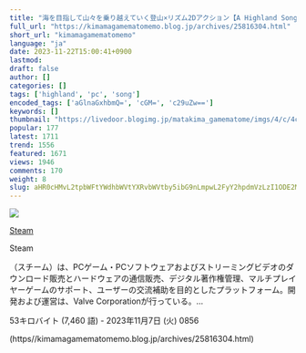 ```yaml
---
title: "海を目指して山々を乗り越えていく登山×リズム2Dアクション【A Highland Song】PC向けに12"
full_url: "https://kimamagamematomemo.blog.jp/archives/25816304.html"
short_url: "kimamagamematomemo"
language: "ja"
date: 2023-11-22T15:00:41+0900
lastmod: 
draft: false
author: []
categories: []
tags: ['highland', 'pc', 'song']
encoded_tags: ['aGlnaGxhbmQ=', 'cGM=', 'c29uZw==']
keywords: []
thumbnail: "https://livedoor.blogimg.jp/matakima_gamematome/imgs/4/c/4c5f3fe4-s.jpg"
popular: 177
latest: 1711
trend: 1556
featured: 1671
views: 1946
comments: 170
weight: 8
slug: aHR0cHMvL2tpbWFtYWdhbWVtYXRvbWVtby5ibG9nLmpwL2FyY2hpdmVzLzI1ODE2MzA0Lmh0bWw=
---
```


![](https://livedoor.blogimg.jp/matakima_gamematome/imgs/4/c/4c5f3fe4-s.jpg)

<div><a target='_blank' href='https//ja.wikipedia.org/wiki/Steam' title='Steam'><p>Steam</p></a> <p class='searchresult'><p>Steam</p>（スチーム）は、PCゲーム・PCソフトウェアおよびストリーミングビデオのダウンロード販売とハードウェアの通信販売、デジタル著作権管理、マルチプレイヤーゲームのサポート、ユーザーの交流補助を目的としたプラットフォーム。開発および運営は、Valve Corporationが行っている。…</p> <p class='mw-search-result-data'>53キロバイト (7,460 語) - 2023年11月7日 (火) 0856</p></div>

(https//kimamagamematomemo.blog.jp/archives/25816304.html)

